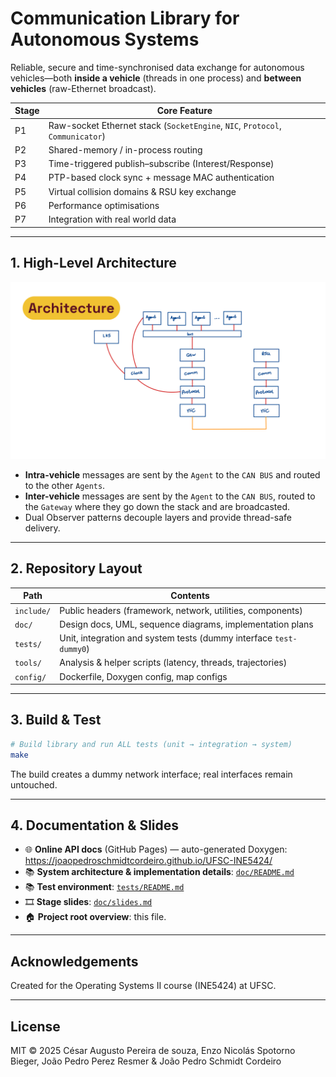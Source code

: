 # Communication Library for Autonomous Systems

Reliable, secure and time-synchronised data exchange for autonomous vehicles—both **inside a vehicle** (threads in one process) and **between vehicles** (raw-Ethernet broadcast).

| Stage | Core Feature | 
|-------|--------------|
| P1 | Raw-socket Ethernet stack (`SocketEngine`, `NIC`, `Protocol`, `Communicator`) | 
| P2 | Shared-memory / in-process routing | 
| P3 | Time-triggered publish–subscribe (Interest/Response) | 
| P4 | PTP-based clock sync + message MAC authentication | 
| P5 | Virtual collision domains & RSU key exchange | 
| P6 | Performance optimisations | 
| P7 | Integration with real world data | 

---

## 1. High-Level Architecture

![Architecture Diagram](doc/assets/architecture.png)

* **Intra-vehicle** messages are sent by the `Agent` to the `CAN BUS` and routed to the other `Agents`.
* **Inter-vehicle** messages are sent by the `Agent` to the `CAN BUS`, routed to the `Gateway` where they go down the stack and are broadcasted.
* Dual Observer patterns decouple layers and provide thread-safe delivery.

---

## 2. Repository Layout

| Path | Contents |
|------|----------|
| `include/` | Public headers (framework, network, utilities, components) |
| `doc/` | Design docs, UML, sequence diagrams, implementation plans |
| `tests/` | Unit, integration and system tests (dummy interface `test-dummy0`) |
| `tools/` | Analysis & helper scripts (latency, threads, trajectories) |
| `config/` | Dockerfile, Doxygen config, map configs |

---

## 3. Build & Test

```bash
# Build library and run ALL tests (unit → integration → system)
make
```

The build creates a dummy network interface; real interfaces remain untouched.

---

## 4. Documentation & Slides

* 🌐 **Online API docs** (GitHub Pages) — auto-generated Doxygen:  
  https://joaopedroschmidtcordeiro.github.io/UFSC-INE5424/
* 📚 **System architecture & implementation details**: [`doc/README.md`](doc/README.md)
* 📚 **Test environment**: [`tests/README.md`](tests/README.md)
* 🎞️ **Stage slides**: [`doc/slides.md`](doc/slides.md)
* 🏠 **Project root overview**: this file.

---

## Acknowledgements

Created for the Operating Systems II course (INE5424) at UFSC.

---

## License

MIT © 2025 César Augusto Pereira de souza, Enzo Nicolás Spotorno Bieger, João Pedro Perez Resmer & João Pedro Schmidt Cordeiro